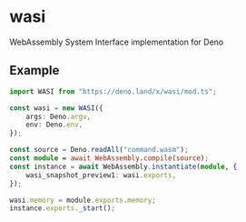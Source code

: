 # wasi

WebAssembly System Interface implementation for Deno

## Example

```typescript
import WASI from "https://deno.land/x/wasi/mod.ts";

const wasi = new WASI({
	args: Deno.argv,
	env: Deno.env,
});

const source = Deno.readAll("command.wasm");
const module = await WebAssembly.compile(source);
const instance = await WebAssembly.instantiate(module, {
	wasi_snapshot_preview1: wasi.exports,
});

wasi.memory = module.exports.memory;
instance.exports._start();
```
